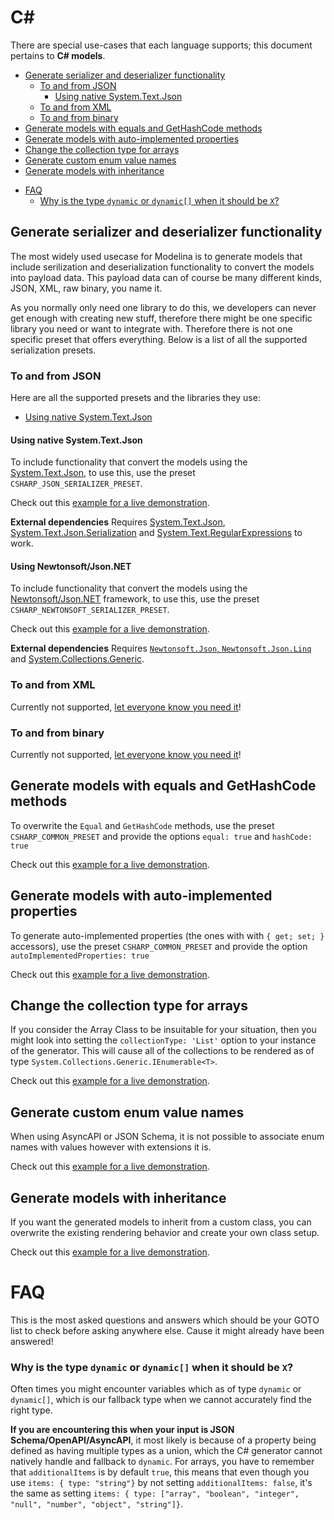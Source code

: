 # C#

There are special use-cases that each language supports; this document pertains to **C# models**.

<!-- toc is generated with GitHub Actions do not remove toc markers -->

<!-- toc -->

  * [Generate serializer and deserializer functionality](#generate-serializer-and-deserializer-functionality)
    + [To and from JSON](#to-and-from-json)
      - [Using native System.Text.Json](#using-native-systemtextjson)
    + [To and from XML](#to-and-from-xml)
    + [To and from binary](#to-and-from-binary)
  * [Generate models with equals and GetHashCode methods](#generate-models-with-equals-and-gethashcode-methods)
  * [Generate models with auto-implemented properties](#generate-models-with-auto-implemented-properties)
  * [Change the collection type for arrays](#change-the-collection-type-for-arrays)
  * [Generate custom enum value names](#generate-custom-enum-value-names)
  * [Generate models with inheritance](#generate-models-with-inheritance)
- [FAQ](#faq)
    + [Why is the type `dynamic` or `dynamic[]` when it should be `X`?](#why-is-the-type-dynamic-or-dynamic-when-it-should-be-x)

<!-- tocstop -->

## Generate serializer and deserializer functionality

The most widely used usecase for Modelina is to generate models that include serilization and deserialization functionality to convert the models into payload data. This payload data can of course be many different kinds, JSON, XML, raw binary, you name it.

As you normally only need one library to do this, we developers can never get enough with creating new stuff, therefore there might be one specific library you need or want to integrate with. Therefore there is not one specific preset that offers everything. Below is a list of all the supported serialization presets. 

### To and from JSON
Here are all the supported presets and the libraries they use: 

- [Using native System.Text.Json](#using-native-systemtextjson) 

#### Using native System.Text.Json 

To include functionality that convert the models using the [System.Text.Json](https://devblogs.microsoft.com/dotnet/try-the-new-system-text-json-apis/), to use this, use the preset `CSHARP_JSON_SERIALIZER_PRESET`.

Check out this [example for a live demonstration](../../examples/csharp-generate-json-serializer).

**External dependencies**
Requires [System.Text.Json](https://devblogs.microsoft.com/dotnet/try-the-new-system-text-json-apis/), [System.Text.Json.Serialization](https://docs.microsoft.com/en-us/dotnet/standard/serialization/system-text-json-how-to?pivots=dotnet-6-0) and [System.Text.RegularExpressions](https://docs.microsoft.com/en-us/dotnet/api/system.text.regularexpressions?view=net-6.0) to work.

#### Using Newtonsoft/Json.NET

To include functionality that convert the models using the [Newtonsoft/Json.NET](https://www.newtonsoft.com/json) framework, to use this, use the preset `CSHARP_NEWTONSOFT_SERIALIZER_PRESET`.

Check out this [example for a live demonstration](../../examples/csharp-generate-newtonsoft-serializer).

**External dependencies**
Requires [`Newtonsoft.Json`, `Newtonsoft.Json.Linq`](https://www.newtonsoft.com/json) and [System.Collections.Generic](https://learn.microsoft.com/en-us/dotnet/api/system.collections.generic?view=net-7.0).

### To and from XML
Currently not supported, [let everyone know you need it](https://github.com/asyncapi/modelina/issues/new?assignees=&labels=enhancement&template=enhancement.md)!

### To and from binary
Currently not supported, [let everyone know you need it](https://github.com/asyncapi/modelina/issues/new?assignees=&labels=enhancement&template=enhancement.md)!

## Generate models with equals and GetHashCode methods

To overwrite the `Equal` and `GetHashCode` methods, use the preset `CSHARP_COMMON_PRESET` and provide the options `equal: true` and `hashCode: true`

Check out this [example for a live demonstration](../../examples/csharp-generate-equals-and-hashcode).

## Generate models with auto-implemented properties

To generate auto-implemented properties (the ones with with `{ get; set; }` accessors), use the preset `CSHARP_COMMON_PRESET` and provide the option `autoImplementedProperties: true`

Check out this [example for a live demonstration](../../examples/csharp-auto-implemented-properties).

## Change the collection type for arrays

If you consider the Array Class to be insuitable for your situation, then you might look into setting the `collectionType: 'List'` option to your instance of the generator. This will cause all of the collections to be rendered as of type `System.Collections.Generic.IEnumerable<T>`.

Check out this [example for a live demonstration](../../examples/csharp-change-collection-type).

## Generate custom enum value names

When using AsyncAPI or JSON Schema, it is not possible to associate enum names with values however with extensions it is. 

Check out this [example for a live demonstration](../../examples/csharp-overwrite-enum-naming/).

## Generate models with inheritance

If you want the generated models to inherit from a custom class, you can overwrite the existing rendering behavior and create your own class setup.

Check out this [example for a live demonstration](../../examples/csharp-use-inheritance).
# FAQ
This is the most asked questions and answers which should be your GOTO list to check before asking anywhere else. Cause it might already have been answered!

### Why is the type `dynamic` or `dynamic[]` when it should be `X`? 
Often times you might encounter variables which as of type `dynamic` or `dynamic[]`, which is our fallback type when we cannot accurately find the right type.

**If you are encountering this when your input is JSON Schema/OpenAPI/AsyncAPI**, it most likely is because of a property being defined as having multiple types as a union, which the C# generator cannot natively handle and fallback to `dynamic`. For arrays, you have to remember that `additionalItems` is by default `true`, this means that even though you use `items: { type: "string"}` by not setting `additionalItems: false`, it's the same as setting `items: { type: ["array", "boolean", "integer", "null", "number", "object", "string"]}`.